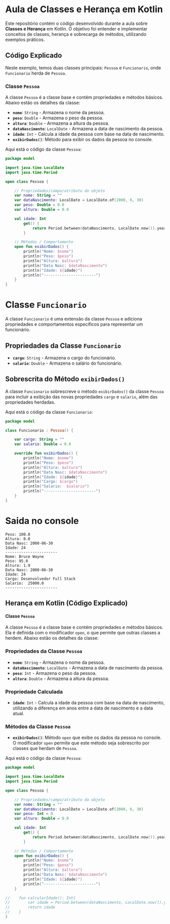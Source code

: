 # Aula de Classes e Herança em Kotlin

Este repositório contém o código desenvolvido durante a aula sobre **Classes e Herança** em Kotlin. O objetivo foi entender e implementar conceitos de classes, herança e sobrecarga de métodos, utilizando exemplos práticos.

## Código Explicado

Neste exemplo, temos duas classes principais: `Pessoa` e `Funcionario`, onde `Funcionario` herda de `Pessoa`.

### Classe `Pessoa`

A classe `Pessoa` é a classe base e contém propriedades e métodos básicos. Abaixo estão os detalhes da classe:

- **`nome`**: `String` - Armazena o nome da pessoa.
- **`peso`**: `Double` - Armazena o peso da pessoa.
- **`altura`**: `Double` - Armazena a altura da pessoa.
- **`dataNascimento`**: `LocalDate` - Armazena a data de nascimento da pessoa.
- **`idade`**: `Int` - Calcula a idade da pessoa com base na data de nascimento.
- **`exibirDados()`**: Método para exibir os dados da pessoa no console.

Aqui está o código da classe `Pessoa`:

```kotlin
package model

import java.time.LocalDate
import java.time.Period

open class Pessoa {

    // Propriedades/campo/atributo do objeto
    var nome: String = ""
    var dataNascimento: LocalDate = LocalDate.of(2000, 6, 30)
    var peso: Double = 0.0
    var altura: Double = 0.0

    val idade: Int
        get() {
            return Period.between(dataNascimento, LocalDate.now()).years
        }

    // Métodos / Comportamento
    open fun exibirDados() {
        println("Nome: $nome")
        println("Peso: $peso")
        println("Altura: $altura")
        println("Data Nasc: $dataNascimento")
        println("Idade: ${idade}")
        println("-----------------------")
    }
}
```
# Classe `Funcionario`

A classe `Funcionario` é uma extensão da classe `Pessoa` e adiciona propriedades e comportamentos específicos para representar um funcionário. 

## Propriedades da Classe `Funcionario`

- **`cargo`**: `String` - Armazena o cargo do funcionário.
- **`salario`**: `Double` - Armazena o salário do funcionário.

## Sobrescrita do Método `exibirDados()`

A classe `Funcionario` sobrescreve o método `exibirDados()` da classe `Pessoa` para incluir a exibição das novas propriedades `cargo` e `salario`, além das propriedades herdadas.

Aqui está o código da classe `Funcionario`:

```kotlin
package model

class Funcionario : Pessoa() {

    var cargo: String = ""
    var salario: Double = 0.0

    override fun exibirDados() {
        println("Nome: $nome")
        println("Peso: $peso")
        println("Altura: $altura")
        println("Data Nasc: $dataNascimento")
        println("Idade: ${idade}")
        println("Cargo: $cargo")
        println("Salario:  $salario")
        println("-----------------------")
    }
}
```
# Saida no console
```Nome: Maria
Peso: 100.0
Altura: 0.0
Data Nasc: 2000-06-30
Idade: 24
-----------------------
Nome: Bruce Wayne
Peso: 95.0
Altura: 1.9
Data Nasc: 2000-06-30
Idade: 24
Cargo: Desenvolvedor Full Stack
Salario:  25000.0
-----------------------
```

## Herança em Kotlin (Código Explicado)

#### Classe `Pessoa`

A classe `Pessoa` é a classe base e contém propriedades e métodos básicos. Ela é definida com o modificador `open`, o que permite que outras classes a herdem. Abaixo estão os detalhes da classe:

### Propriedades da Classe `Pessoa`

- **`nome`**: `String` - Armazena o nome da pessoa.
- **`dataNascimento`**: `LocalDate` - Armazena a data de nascimento da pessoa.
- **`peso`**: `Int` - Armazena o peso da pessoa.
- **`altura`**: `Double` - Armazena a altura da pessoa.

### Propriedade Calculada

- **`idade`**: `Int` - Calcula a idade da pessoa com base na data de nascimento, utilizando a diferença em anos entre a data de nascimento e a data atual.

### Métodos da Classe `Pessoa`

- **`exibirDados()`**: Método `open` que exibe os dados da pessoa no console. O modificador `open` permite que este método seja sobrescrito por classes que herdam de `Pessoa`.

Aqui está o código da classe `Pessoa`:

```kotlin
package model

import java.time.LocalDate
import java.time.Period

open class Pessoa {

    // Propriedades/campo/atributo do objeto
    var nome: String = ""
    var dataNascimento: LocalDate = LocalDate.of(2000, 6, 30)
    var peso: Int = 0
    var altura: Double = 0.0

    val idade: Int
        get() {
            return Period.between(dataNascimento, LocalDate.now()).years
        }

    // Métodos / Comportamento
    open fun exibirDados() {
        println("Nome: $nome")
        println("Peso: $peso")
        println("Altura: $altura")
        println("Data Nasc: $dataNascimento")
        println("Idade: ${idade}")
        println("-----------------------")
    }

//    fun calcularIdade(): Int{
//        var idade = Period.between(dataNascimento, LocalDate.now()).years
//        return idade
//    }
}
